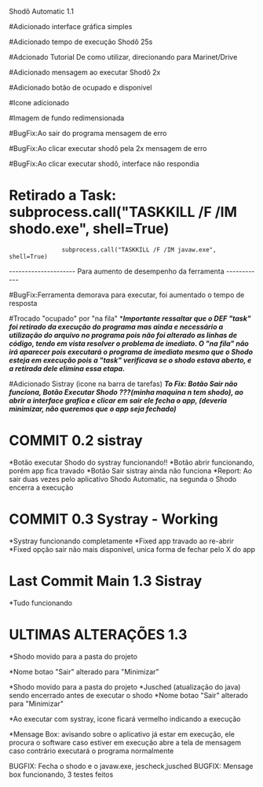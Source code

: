 Shodô Automatic 1.1

#Adicionado interface gráfica simples

#Adicionado tempo de execução Shodô 25s

#Adcionado Tutorial De como utilizar, direcionando para Marinet/Drive

#Adicionado mensagem ao executar Shodô 2x

#Adicionado botão de ocupado e disponivel

#Icone adicionado

#Imagem de fundo redimensionada 

#BugFix:Ao sair do programa mensagem de erro

#BugFix:Ao clicar executar shodô pela 2x mensagem de erro

#BugFix:Ao clicar executar shodô, interface não respondia

# Retirado a Task: subprocess.call("TASKKILL /F /IM shodo.exe", shell=True)
                   subprocess.call("TASKKILL /F /IM javaw.exe", shell=True)
--------------------- Para aumento de desempenho da ferramenta ------------

#BugFix:Ferramenta demorava para executar, foi aumentado o tempo de resposta

#Trocado "ocupado" por "na fila"
******Importante ressaltar  que o DEF "task" foi retirado da execução do programa mas ainda e necessário a utilização do arquivo no programa pois não foi alterado as linhas de código, tendo em vista resolver o problema de imediato.  O "na fila" não irá aparecer pois executará o programa de imediato mesmo que o Shodo esteja em execução pois a "task" verificava se o shodo estava aberto, e a retirada dele elimina essa etapa.*****

#Adicionado Sistray (icone na barra de tarefas)
*****To Fix: Botão Sair não funciona, Botão Executar Shodo ???(minha maquina n tem shodo), ao abrir a interface grafica e clicar em sair ele fecha o app, (deveria minimizar, não queremos que o app seja fechado)*****

# COMMIT 0.2 sistray
*Botão executar Shodo do systray funcionando!!
*Botão abrir funcionando, porém app fica travado
*Botão Sair sistray ainda não funciona
*Report: Ao sair duas vezes pelo aplicativo Shodo Automatic, na segunda o Shodo encerra a execução

# COMMIT 0.3 Systray - Working
*Systray funcionando completamente
*Fixed app travado ao re-abrir
*Fixed opção sair não mais disponivel, unica forma de fechar pelo X do app

# Last Commit Main 1.3 Sistray
*Tudo funcionando

# ULTIMAS ALTERAÇÕES 1.3
*Shodo movido para a pasta do projeto

*Nome botao "Sair" alterado para "Minimizar"

*Shodo movido para a pasta do projeto *Jusched (atualização do java) sendo encerrado antes de executar o shodo *Nome botao "Sair" alterado para "Minimizar"

*Ao executar com systray, icone ficará vermelho indicando a execução

*Mensage Box: avisando sobre o aplicativo já estar em execução, ele procura o software caso estiver em execução abre a tela de mensagem caso contrário executará o programa normalmente

BUGFIX: Fecha o shodo e o javaw.exe, jescheck,jusched
BUGFIX: Mensage box funcionando, 3 testes feitos
 
